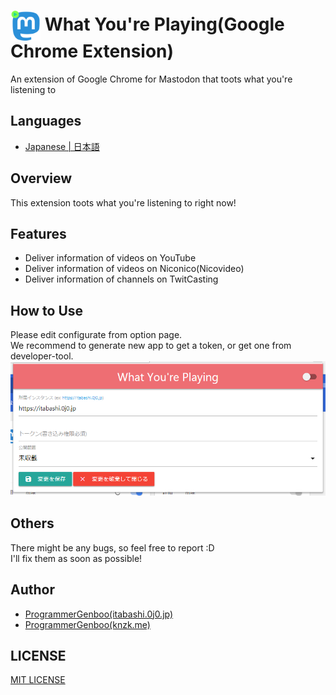 # <Img Alt="" Src="/icons/icon128.png" Height="48" Align="Center"/> What You're Playing(Google Chrome Extension)

An extension of Google Chrome for Mastodon that toots what you're listening to



## Languages
* [Japanese | 日本語](/README[Japanese].md)


## Overview
This extension toots what you're listening to right now!


## Features
* Deliver information of videos on YouTube
* Deliver information of videos on Niconico(Nicovideo)
* Deliver information of channels on TwitCasting


## How to Use
Please edit configurate from option page.<Br />
We recommend to generate new app to get a token, or get one from developer-tool.
![Option Page](images/001.png)


## Others
There might be any bugs, so feel free to report :D<Br />
I'll fix them as soon as possible!


## Author
* [ProgrammerGenboo(itabashi.0j0.jp)](https://itabashi.0j0.jp/@ProgrammerGenboo)
* [ProgrammerGenboo(knzk.me)](https://knzk.me/@ProgrammerGenboo)


## LICENSE
[MIT LICENSE](/LICENSE)